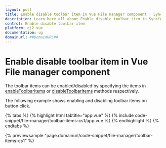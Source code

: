 ```yaml
---
layout: post
title: Enable disable toolbar item in Vue File manager component | Syncfusion
description: Learn here all about Enable disable toolbar item in Syncfusion Vue File manager component of Syncfusion Essential JS 2 and more.
control: Enable disable toolbar item 
platform: ej2-vue
documentation: ug
domainurl: ##DomainURL##
---
```


# Enable disable toolbar item in Vue File manager component

The toolbar items can be enabled/disabled by specifying the items in [enableToolbarItems](https://ej2.syncfusion.com/vue/documentation/api/file-manager/#enabletoolbaritems) or [disableToolbarItems](https://ej2.syncfusion.com/vue/documentation/api/file-manager/#disabletoolbaritems) methods respectively.

The following example shows enabling and disabling toolbar items on button click.

{% tabs %}
{% highlight html tabtitle="app.vue" %}
{% include code-snippet/file-manager/toolbar-items-cs1/app.vue %}
{% endhighlight %}
{% endtabs %}
        
{% previewsample "page.domainurl/code-snippet/file-manager/toolbar-items-cs1" %}
